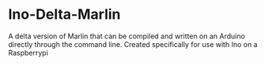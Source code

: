 Ino-Delta-Marlin
================

A delta version of Marlin that can be compiled and written on an Arduino directly through the command line.  Created specifically for use with Ino on a Raspberrypi
